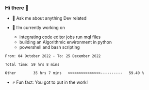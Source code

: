 ### Hi there 👋

- 💬 Ask me about anything Dev related

- 🔭 I’m currently working on 
     - integrating code editor jobs run mql files
     - building an Algorithmic environment in python
     - powershell and bash scripting 
 
 
<!--START_SECTION:waka-->

```text
From: 04 October 2022 - To: 25 December 2022

Total Time: 59 hrs 8 mins

Other        35 hrs 7 mins   >>>>>>>>>>>>>>>----------   59.40 %
```

<!--END_SECTION:waka-->


- ⚡ Fun fact: You got to put in the work!

<!--
**oswaldmotape/oswaldmotape** is a ✨ _special_ ✨ repository because its `README.md` (this file) appears on your GitHub profile.

Here are some ideas to get you started:

- 🔭 I’m currently working on ...
- 🌱 I’m currently learning ...
- 👯 I’m looking to collaborate on ...
- 🤔 I’m looking for help with ...
- 💬 Ask me about ...
- 📫 How to reach me: ...
- 😄 Pronouns: ...
- ⚡ Fun fact: ...
-->
